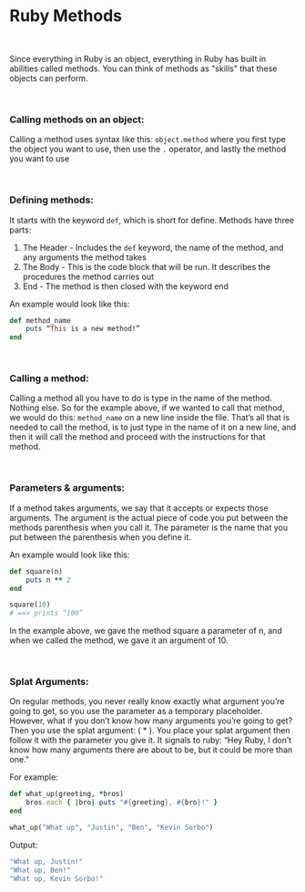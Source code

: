# Ruby Methods

<br>

Since everything in Ruby is an object, everything in Ruby has built in abilities called methods. You can think of methods as "skills" that these objects can perform.

<br>

### Calling methods on an object:

Calling a method uses syntax like this: `object.method` where you first type the object you want to use, then use the `.` operator, and lastly the method you want to use

<br>

### Defining methods:

It starts with the keyword `def`, which is short for define. Methods have three parts:

1. The Header - Includes the `def` keyword, the name of the method, and any arguments the method takes
2. The Body - This is the code block that will be run. It describes the procedures the method carries out
3. End - The method is then closed with the keyword end



An example would look like this:

```ruby
def method_name
    puts “This is a new method!”
end
```

<br>

### Calling a method:

Calling a method all you have to do is type in the name of the method. Nothing else. So for the example above, if we wanted to call that method, we would do this: `method_name` on a new line inside the file. That’s all that is needed to call the method, is to just type in the name of it on a new line, and then it will call the method and proceed with the instructions for that method.

<br>

### Parameters & arguments:

If a method takes arguments, we say that it accepts  or expects those arguments. The argument is the actual piece of code you put between the methods parenthesis when you call it. The parameter is the name that you put between the parenthesis when you define it.

An example would look like this:

```ruby
def square(n)
    puts n ** 2
end

square(10)
# ==> prints “100”
```


In the example above, we gave the method square a parameter of n, and when we called the method, we gave it an argument of 10.

<br>

### Splat Arguments:

On regular methods, you never really know exactly what argument you’re going to get, so you use the parameter as a temporary placeholder. However, what if you don’t know how many arguments you’re going to get? Then you use the splat argument: ( * ). You place your splat argument then follow it with the parameter you give it. It signals to ruby: “Hey Ruby, I don’t know how many arguments there are about to be, but it could be more than one."

For example:

```ruby
def what_up(greeting, *bros)
    bros.each { |bro| puts "#{greeting}, #{bro}!" }
end

what_up("What up", "Justin", "Ben", "Kevin Sorbo")
```

Output:

```ruby
"What up, Justin!"
"What up, Ben!"
"What up, Kevin Sorbo!"
```
